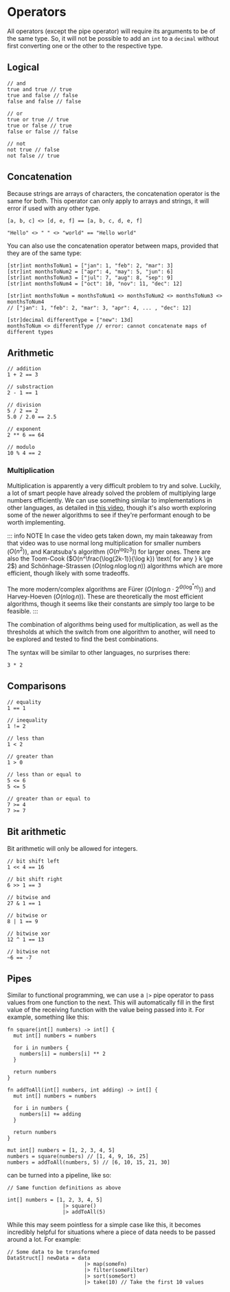# Operators

All operators (except the pipe operator) will require its arguments to be of the same type. So, it will not be possible to add an `int` to a `decimal` without first converting one or the other to the respective type.

## Logical

```nc
// and
true and true // true
true and false // false
false and false // false
```

```nc
// or
true or true // true
true or false // true
false or false // false
```

```nc
// not
not true // false
not false // true
```

## Concatenation

Because strings are arrays of characters, the concatenation operator is the same for both. This operator can only apply to arrays and strings, it will error if used with any other type.

```nc
[a, b, c] <> [d, e, f] == [a, b, c, d, e, f]
```

```nc
"Hello" <> " " <> "world" == "Hello world"
```

You can also use the concatenation operator between maps, provided that they are of the same type:

```nc
[str]int monthsToNum1 = ["jan": 1, "feb": 2, "mar": 3]
[str]int monthsToNum2 = ["apr": 4, "may": 5, "jun": 6]
[str]int monthsToNum3 = ["jul": 7, "aug": 8, "sep": 9]
[str]int monthsToNum4 = ["oct": 10, "nov": 11, "dec": 12]

[str]int monthsToNum = monthsToNum1 <> monthsToNum2 <> monthsToNum3 <> monthsToNum4
// ["jan": 1, "feb": 2, "mar": 3, "apr": 4, ... , "dec": 12]

[str]decimal differentType = ["new": 13d]
monthsToNum <> differentType // error: cannot concatenate maps of different types
```

## Arithmetic

```nc
// addition
1 + 2 == 3
```

```nc
// substraction
2 - 1 == 1
```

```nc
// division
5 / 2 == 2
5.0 / 2.0 == 2.5
```

```nc
// exponent
2 ** 6 == 64
```

```nc
// modulo
10 % 4 == 2
```

### Multiplication

Multiplication is apparently a very difficult problem to try and solve. Luckily, a lot of smart people have already solved the problem of multiplying large numbers efficiently. We can use something similar to implementations in other languages, as detailed in [this video](https://www.youtube.com/watch?v=AMl6EJHfUWo), though it's also worth exploring some of the newer algorithms to see if they're performant enough to be worth implementing.

::: info NOTE
In case the video gets taken down, my main takeaway from that video was to use normal long multiplication for smaller numbers ($O(n^2)$), and Karatsuba's algorithm ($O(n^{\log_2 3})$) for larger ones. There are also the Toom-Cook ($O(n^\frac{\log(2k-1)}{\log k}) \text{ for any } k \ge 2$) and Schönhage-Strassen ($O(n \log n \log \log n)$) algorithms which are more efficient, though likely with some tradeoffs.

The more modern/complex algorithms are Fürer ($O(n \log n \cdot 2^{\Theta(\log^* n)})$) and Harvey-Hoeven ($O(n \log n)$). These are theoretically the most efficient algorithms, though it seems like their constants are simply too large to be feasible.
:::

The combination of algorithms being used for multiplication, as well as the thresholds at which the switch from one algorithm to another, will need to be explored and tested to find the best combinations.

The syntax will be similar to other languages, no surprises there:

```nc
3 * 2
```

## Comparisons

```nc
// equality
1 == 1
```

```nc
// inequality
1 != 2
```

```nc
// less than
1 < 2
```

```nc
// greater than
1 > 0
```

```nc
// less than or equal to
5 <= 6
5 <= 5
```

```nc
// greater than or equal to
7 >= 4
7 >= 7
```

## Bit arithmetic

Bit arithmetic will only be allowed for integers.

```nc
// bit shift left
1 << 4 == 16
```

```nc
// bit shift right
6 >> 1 == 3
```

```nc
// bitwise and
27 & 1 == 1
```

```nc
// bitwise or
8 | 1 == 9
```

```nc
// bitwise xor
12 ^ 1 == 13
```

```nc
// bitwise not
~6 == -7
```

## Pipes

Similar to functional programming, we can use a `|>` pipe operator to pass values from one function to the next. This will automatically fill in the first value of the receiving function with the value being passed into it. For example, something like this:

```nc
fn square(int[] numbers) -> int[] {
  mut int[] numbers = numbers

  for i in numbers {
    numbers[i] = numbers[i] ** 2
  }

  return numbers
}

fn addToAll(int[] numbers, int adding) -> int[] {
  mut int[] numbers = numbers

  for i in numbers {
    numbers[i] += adding
  }

  return numbers
}

mut int[] numbers = [1, 2, 3, 4, 5]
numbers = square(numbers) // [1, 4, 9, 16, 25]
numbers = addToAll(numbers, 5) // [6, 10, 15, 21, 30]
```

can be turned into a pipeline, like so:

```nc
// Same function definitions as above

int[] numbers = [1, 2, 3, 4, 5]
                  |> square()
                  |> addToAll(5)
```

While this may seem pointless for a simple case like this, it becomes incredibly helpful for situations where a piece of data needs to be passed around a lot. For example:

```nc
// Some data to be transformed
DataStruct[] newData = data
                         |> map(someFn)
                         |> filter(someFilter)
                         |> sort(someSort)
                         |> take(10) // Take the first 10 values
```
